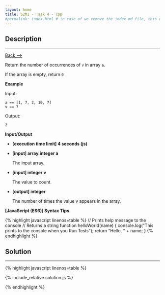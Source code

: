 ```yaml
---
layout: home
title: S2M1 - Task 4 - cpp
#permalink: index.html # in case of we remove the index.md file, this doc will be the index page
---
```


<div class="row">
<div class="columnStmt" markdown="1">

##  Description
------

[Back --> ](../README.md)

Return the number of occurrences of `v` in array `a`.

If the array is empty, return `0`

**Example**

Input:

```
a == [1, 7, 2, 10, 7]
v == 7
```

Output:

```
2
```

**Input/Output**

* **[execution time limit] 4 seconds (js)**

* **[input] array.integer a**

    The input array.

* **[input] integer v**

    The value to count.

* **[output] integer**

    The number of times the value v appears in the array.

**[JavaScript (ES6)] Syntax Tips**

{% highlight javascript linenos=table %}
// Prints help message to the console
// Returns a string
function helloWorld(name) {
    console.log("This prints to the console when you Run Tests");
    return "Hello, " + name;
}
{% endhighlight %}

</div>
<div class="columnSol" markdown="1">

## Solution
------

{% highlight javascript linenos=table %}

{% include_relative solution.js %}

{% endhighlight %}

</div>
</div>
